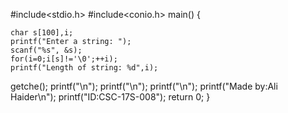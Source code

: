 #include<stdio.h>
#include<conio.h>
 main()
{

    char s[100],i;
    printf("Enter a string: ");
    scanf("%s", &s);
    for(i=0;i[s]!='\0';++i);
    printf("Length of string: %d",i);
getche();
printf("\n");
printf("\n");
printf("\n");
printf("Made by:Ali Haider\n");
printf("ID:CSC-17S-008");
return 0;
}
